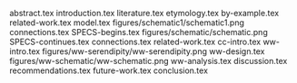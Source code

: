 abstract.tex
introduction.tex
literature.tex
etymology.tex
by-example.tex
related-work.tex
model.tex
figures/schematic1/schematic1.png
connections.tex
SPECS-begins.tex
figures/schematic/schematic.png
SPECS-continues.tex
connections.tex
related-work.tex
cc-intro.tex
ww-intro.tex
figures/ww-serendipity/ww-serendipity.png
ww-design.tex
figures/ww-schematic/ww-schematic.png
ww-analysis.tex
discussion.tex
recommendations.tex
future-work.tex
conclusion.tex
